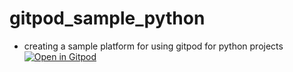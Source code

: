 # gitpod_sample_python
- creating a sample platform for using gitpod for python projects
[![Open in Gitpod](https://gitpod.io/button/open-in-gitpod.svg)](https://gitpod.io/#https://github.com/wayne-chi/gitpod_sample_python)
